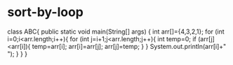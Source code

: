 # sort-by-loop
class ABC{
    public static void main(String[] args) {
        int arr[]={4,3,2,1};
        for (int i=0;i<arr.length;i++){
            for (int j=i+1;j<arr.length;j++){
                int temp=0;
                if (arr[j]<arr[i]){
                    temp=arr[i];
                    arr[i]=arr[j];
                    arr[j]=temp;
                }
            }
            System.out.println(arr[i]+" ");
        }
    }
}
